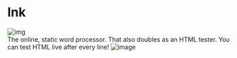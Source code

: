 # Ink
![img](https://img.shields.io/github/license/darth-ness/ink) \
The online, static word processor. That also doubles as an HTML tester. You can test HTML live after every line!
![image](https://user-images.githubusercontent.com/92550746/151670190-70913e16-71a1-4741-babb-f5dcb459ec14.png)
